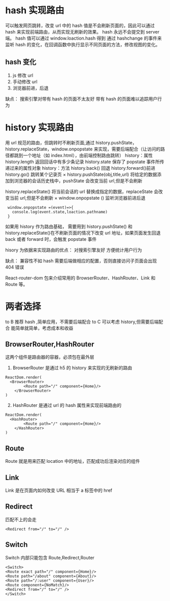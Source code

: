 # hash 实现路由

可以触发网页跳转，改变 url 中的 hash 值是不会刷新页面的，因此可以通过 hash 来实现前端路由，从而实现无刷新的效果。
hash 永远不会提交到 server 端。
hash 值可以通过 window.loaction.hash 得到
通过 hashchange 的事件来监听 hash 的变化，在回调函数中执行显示不同页面的方法，修改视图的变化。

## hash 变化

1. js 修改 url
2. 手动修改 url
3. 浏览器前进，后退

缺点：
搜索引擎对带有 hash 的页面不太友好
带有 hash 的页面难以追踪用户行为

# history 实现路由

用 url 规范的路由，但跳转时不刷新页面,通过 history.pushState，history.replaceState，window.onpopstate 来实现，需要后端配合（让访问的路径都跳到一个地址（如 index.html），由前端控制路由跳转）
history：属性
history.length 返回回话中有多少条记录
history.state 保存了 popstate 事件所传递过来的属性对象
history：方法
history.back() 回退
history.forward()前进
history.go() 跳转某个记录页
× history.pushState(obj,title,url) 将给定的数据添加到浏览器的会话历史栈中，pushState 会改变当前 url,但是不会刷新

history.replaceState() 将当前会话的 url 替换成指定的数据，replaceState 会改变当前 url,但是不会刷新
× window.onpopstate () 监听浏览器前进后退

```
 window.onpopstate =(event)=>{
   console.log(event.state,loaction.pathname)
 }
```

如果用 history 作为路由基础， 需要用到 history.pushState() 和 history.replaceState()在不刷新页面的情况下改变 url 地址，如果页面发生回退 back 或者 forward 时，会触发 popstate 事件

hisory 为依据来实现路由的优点：
对搜索引擎友好
方便统计用户行为

缺点：
兼容性不如 hash
需要后端做相应的配置，否则直接访问子页面会出现 404 错误

React-router-dom 包来介绍常用的 BrowserRouter、HashRouter、Link 和 Route 等。

# 两者选择

to B 推荐 hash ,简单应用，不需要后端配合
to C 可以考虑 history,但需要后端配合
能简单就简单，考虑成本和收益

## BrowserRouter,HashRouter

这两个组件是路由器的容器，必须包在最外层

1. BrowserRouter 是通过 h5 的 history 来实现的无刷新的路由

```
ReactDom.render(
  <BrowserRouter>
        <Route path="/" component={Home}/>
    </BrowserRouter>
)
```

2. HashRouter 是通过 url 的 hash 属性来实现前端路由的

```
ReactDom.render(
  <HashRouter>
        <Route path="/" component={Home}/>
    </HashRouter>
)
```

## Route

Route 就是用来匹配 location 中的地址，匹配成功后渲染对应的组件

## Link

Link 是在页面内如何改变 URL 相当于 a 标签中的 href

## Redirect

匹配不上的会走

```
<Redirect from="/" to="/" />
```

## Switch

Switch 内部只能包含 Route,Redirect,Router

```
<Switch>
<Route exact path="/" component={Home}/>
<Route path="/about" component={About}/>
<Route path="/:user" component={User}/>
<Route component={NoMatch}/>
<Redirect from="/" to="/" />
</Switch>
```
